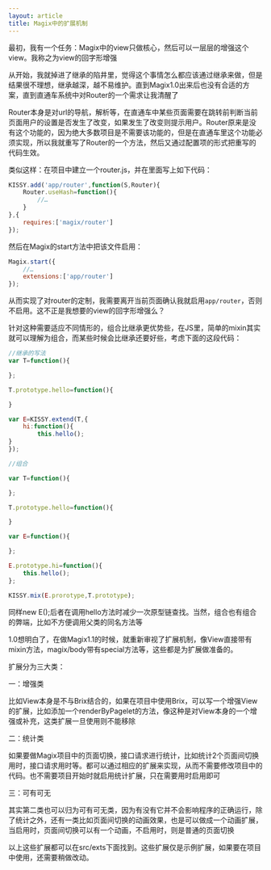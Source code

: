 ```yaml
---
layout: article
title: Magix中的扩展机制
---
```


最初，我有一个任务：Magix中的view只做核心，然后可以一层层的增强这个view。我称之为view的回字形增强

从开始，我就掉进了继承的陷井里，觉得这个事情怎么都应该通过继承来做，但是结果很不理想，继承越深，越不易维护。直到Magix1.0出来后也没有合适的方案，直到直通车系统中对Router的一个需求让我清醒了

Router本身是对url的导航，解析等，在直通车中某些页面需要在跳转前判断当前页面用户的设置是否发生了改变，如果发生了改变则提示用户。Router原来是没有这个功能的，因为绝大多数项目是不需要该功能的，但是在直通车里这个功能必须实现，所以我就重写了Router的一个方法，然后又通过配置项的形式把重写的代码生效。

类似这样：在项目中建立一个router.js，并在里面写上如下代码：

```javascript
KISSY.add('app/router',function(S,Router){
    Router.useHash=function(){
        //…
    }
},{
    requires:['magix/router']
});
```

然后在Magix的start方法中把该文件启用：

```javascript
Magix.start({
    //…
    extensions:['app/router']
});
```

从而实现了对router的定制，我需要离开当前页面确认我就启用`app/router`，否则不启用。这不正是我想要的view的回字形增强么？

针对这种需要适应不同情形的，组合比继承更优势些，在JS里，简单的mixin其实就可以理解为组合，而某些时候会比继承还要好些，考虑下面的这段代码：

```javascript
//继承的写法
var T=function(){

};

T.prototype.hello=function(){

}

var E=KISSY.extend(T,{
    hi:function(){
        this.hello();
}
});

//组合

var T=function(){

};

T.prototype.hello=function(){

}

var E=function(){

};

E.prototype.hi=function(){
    this.hello();
};

KISSY.mix(E.prorotype,T.prototype);
```

同样new E();后者在调用hello方法时减少一次原型链查找。当然，组合也有组合的弊端，比如不方便调用父类的同名方法等


1.0想明白了，在做Magix1.1的时候，就重新审视了扩展机制，像View直接带有mixin方法，magix/body带有special方法等，这些都是为扩展做准备的。

扩展分为三大类：

一：增强类

比如View本身是不与Brix结合的，如果在项目中使用Brix，可以写一个增强View的扩展，比如添加一个renderByPagelet的方法，像这种是对View本身的一个增强或补充，这类扩展一旦使用则不能移除

二：统计类

如果要做Magix项目中的页面切换，接口请求进行统计，比如统计2个页面间切换用时，接口请求用时等。都可以通过相应的扩展来实现，从而不需要修改项目中的代码。也不需要项目开始时就启用统计扩展，只在需要用时启用即可

三：可有可无

其实第二类也可以归为可有可无类，因为有没有它并不会影响程序的正确运行，除了统计之外，还有一类比如页面间切换的动画效果，也是可以做成一个动画扩展，当启用时，页面间切换可以有一个动画，不启用时，则是普通的页面切换


以上这些扩展都可以在src/exts下面找到。这些扩展仅是示例扩展，如果要在项目中使用，还需要稍做改动。
